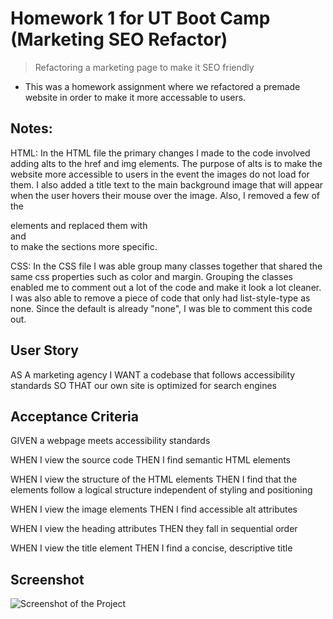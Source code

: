 # Homework 1 for UT Boot Camp (Marketing SEO Refactor)
>Refactoring a marketing page to make it SEO friendly 

-  This was a homework assignment where we refactored a premade website in order to make it more accessable to users.

## Notes:
HTML: In the HTML file the primary changes I made to the code involved adding alts to the href and img elements. The purpose of alts is to make the website more accessible to users in the event the images do not load for them. I also added a title text to the main background image that will appear when the user hovers their mouse over the image. Also, I removed a few of the <div> elements and replaced them with <nav> and <section> to make the sections more specific.
  
CSS: In the CSS file I was able group many classes together that shared the same css properties such as color and margin. Grouping the classes enabled me to comment out a lot of the code and make it look a lot cleaner. I was also able to remove a piece of code that only had list-style-type as none. Since the default is already "none", I was ble to comment this code out.

## User Story

AS A marketing agency
I WANT a codebase that follows accessibility standards
SO THAT our own site is optimized for search engines

## Acceptance Criteria

GIVEN a webpage meets accessibility standards

WHEN I view the source code
THEN I find semantic HTML elements

WHEN I view the structure of the HTML elements
THEN I find that the elements follow a logical structure independent of styling and positioning

WHEN I view the image elements
THEN I find accessible alt attributes

WHEN I view the heading attributes
THEN they fall in sequential order

WHEN I view the title element
THEN I find a concise, descriptive title

## Screenshot
![Screenshot of the Project](https://github.com/jdstroup10/Homework/blob/master/Homework%201%20Image.png)
